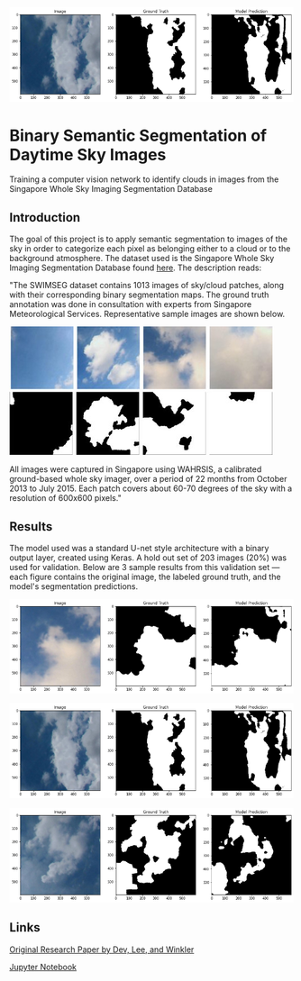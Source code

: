 ![](./Images/img017.png)

# Binary Semantic Segmentation of Daytime Sky Images

Training a computer vision network to identify clouds in images from the Singapore Whole Sky Imaging Segmentation Database

## **Introduction**

The goal of this project is to apply semantic segmentation to images of the sky in order to categorize each pixel as belonging either to a cloud or to the background atmosphere. The dataset used is the Singapore Whole Sky Imaging Segmentation Database found [here](http://vintage.winklerbros.net/swimseg.html). The description reads: 

"The SWIMSEG dataset contains 1013 images of sky/cloud patches, along with their corresponding binary segmentation maps. The ground truth annotation was done in consultation with experts from Singapore Meteorological Services. Representative sample images are shown below.

![](./Images/swimseg.jpeg)

All images were captured in Singapore using WAHRSIS, a calibrated ground-based whole sky imager, over a period of 22 months from October 2013 to July 2015. Each patch covers about 60-70 degrees of the sky with a resolution of 600x600 pixels."

## **Results**

The model used was a standard U-net style architecture with a binary output layer, created using Keras. A hold out set of 203 images (20%) was used for validation. Below are 3 sample results from this validation set — each figure contains the original image, the labeled ground truth, and the model's segmentation predictions.

![](./Images/img016.png)

![](./Images/img017.png)

![](./Images/img101.png)

## **Links**

[Original Research Paper by Dev, Lee, and Winkler](https://stefan.winkler.site/Publications/jstars2017.pdf)  

[Jupyter Notebook](https://github.com/LindstromKyle/Binary-Semantic-Segmentation-of-Daytime-Sky-Images/blob/master/Sky_Segmentation.ipynb)  





